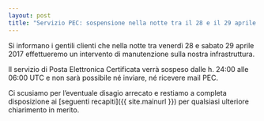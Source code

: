 ```yaml
---
layout: post
title: "Servizio PEC: sospensione nella notte tra il 28 e il 29 aprile 2017"
---
```


Si informano i gentili clienti che nella notte tra venerdì 28 e sabato 29 aprile 2017 effettueremo un intervento di manutenzione sulla nostra infrastruttura.

Il servizio di Posta Elettronica Certificata verrà sospeso dalle h. 24:00 alle 06:00 UTC e non sarà possibile né inviare, né ricevere mail PEC.

Ci scusiamo per l’eventuale disagio arrecato e restiamo a completa disposizione ai [seguenti recapiti]({{ site.mainurl }}) per qualsiasi ulteriore chiarimento in merito.
